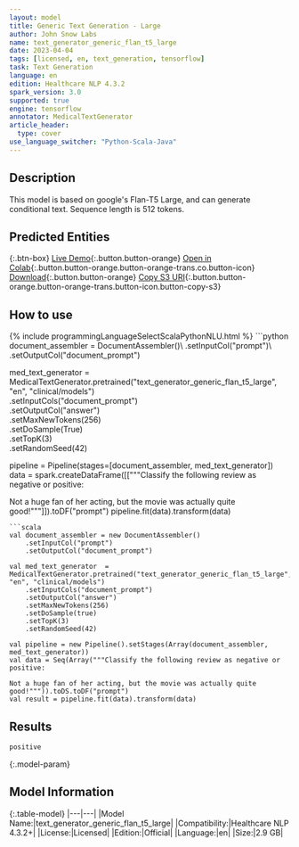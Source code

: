 ```yaml
---
layout: model
title: Generic Text Generation - Large
author: John Snow Labs
name: text_generator_generic_flan_t5_large
date: 2023-04-04
tags: [licensed, en, text_generation, tensorflow]
task: Text Generation
language: en
edition: Healthcare NLP 4.3.2
spark_version: 3.0
supported: true
engine: tensorflow
annotator: MedicalTextGenerator
article_header:
  type: cover
use_language_switcher: "Python-Scala-Java"
---
```


## Description

This model is based on google's Flan-T5 Large, and can generate conditional text. Sequence length is 512 tokens.

## Predicted Entities



{:.btn-box}
[Live Demo](https://demo.johnsnowlabs.com/healthcare/MEDICAL_TEXT_GENERATION/){:.button.button-orange}
[Open in Colab](https://colab.research.google.com/github/JohnSnowLabs/spark-nlp-workshop/blob/master/tutorials/Certification_Trainings/Healthcare/33.1.Medical_Text_Generation.ipynb){:.button.button-orange.button-orange-trans.co.button-icon}
[Download](https://s3.amazonaws.com/auxdata.johnsnowlabs.com/clinical/models/text_generator_generic_flan_t5_large_en_4.3.2_3.0_1680648636099.zip){:.button.button-orange}
[Copy S3 URI](s3://auxdata.johnsnowlabs.com/clinical/models/text_generator_generic_flan_t5_large_en_4.3.2_3.0_1680648636099.zip){:.button.button-orange.button-orange-trans.button-icon.button-copy-s3}

## How to use



<div class="tabs-box" markdown="1">
{% include programmingLanguageSelectScalaPythonNLU.html %}
```python
document_assembler = DocumentAssembler()\
    .setInputCol("prompt")\
    .setOutputCol("document_prompt")

med_text_generator  = MedicalTextGenerator.pretrained("text_generator_generic_flan_t5_large", "en", "clinical/models")\
    .setInputCols("document_prompt")\
    .setOutputCol("answer")\
    .setMaxNewTokens(256)\
    .setDoSample(True)\
    .setTopK(3)\
    .setRandomSeed(42)

pipeline = Pipeline(stages=[document_assembler, med_text_generator])
data = spark.createDataFrame([["""Classify the following review as negative or positive:

Not a huge fan of her acting, but the movie was actually quite good!"""]]).toDF("prompt")
pipeline.fit(data).transform(data)
```
```scala
val document_assembler = new DocumentAssembler()
    .setInputCol("prompt")
    .setOutputCol("document_prompt")

val med_text_generator  = MedicalTextGenerator.pretrained("text_generator_generic_flan_t5_large", "en", "clinical/models")
    .setInputCols("document_prompt")
    .setOutputCol("answer")
    .setMaxNewTokens(256)
    .setDoSample(true)
    .setTopK(3)
    .setRandomSeed(42)

val pipeline = new Pipeline().setStages(Array(document_assembler, med_text_generator))
val data = Seq(Array("""Classify the following review as negative or positive:

Not a huge fan of her acting, but the movie was actually quite good!""")).toDS.toDF("prompt")
val result = pipeline.fit(data).transform(data)
```
</div>

## Results

```bash
positive
```

{:.model-param}
## Model Information

{:.table-model}
|---|---|
|Model Name:|text_generator_generic_flan_t5_large|
|Compatibility:|Healthcare NLP 4.3.2+|
|License:|Licensed|
|Edition:|Official|
|Language:|en|
|Size:|2.9 GB|